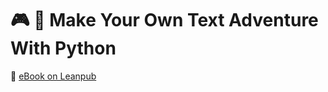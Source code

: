 # :video_game: :snake: Make Your Own Text Adventure With Python

:link: [eBook on Leanpub](https://leanpub.com/pythontextadventure)

